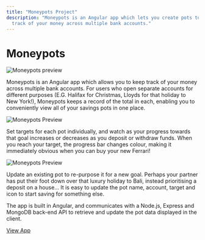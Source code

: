 ```yaml
---
title: "Moneypots Project"
description: "Moneypots is an Angular app which lets you create pots to keep
  track of your money across multiple bank accounts."
---
```


# Moneypots

![Moneypots preview](../images/moneypots.webp "feature")

Moneypots is an Angular app which allows you to keep track of your money across multiple bank accounts. For users who open separate accounts for different purposes (E.G. Halifax for Christmas, Lloyds for that holiday to New York!), Moneypots keeps a record of the total in each, enabling you to conveniently view all of your savings pots in one place.

![Moneypots Preview](../images/moneypots-progress.gif "mockup")

Set targets for each pot individually, and watch as your progress towards that goal increases or decreases as you deposit or withdraw funds. When you reach your target, the progress bar changes colour, making it immediately obvious when you can buy your new Ferrari!

![Moneypots Preview](../images/moneypots-settings.webp "mockup")

Update an existing pot to re-purpose it for a new goal. Perhaps your partner has put their foot down over that luxury holiday to Bali, instead prioritising a deposit on a house… It is easy to update the pot name, account, target and icon to start saving for something else.

The app is built in Angular, and communicates with a Node.js, Express and MongoDB back-end API to retrieve and update the pot data displayed in the client.

[View App](https://luketheweb.dev/moneypots/index.html)
